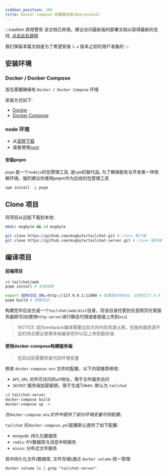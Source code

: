 ```yaml
---
sidebar_position: 104
title: Docker Compose 部署服务端(Deprecated)
---
```


:::caution 弃用警告
该文档已弃用。建议访问最新版的部署文档以获得最新的支持, [点击此处跳转](./docker-compose.mdx)

我们保留本篇文档是为了希望安装 `1.x` 版本之前的用户准备的
:::

## 安装环境

### Docker / Docker Compose

首先需要确保有 `Docker / Docker Compose` 环境

安装方式如下:

- [Docker](https://docs.docker.com/engine/install/)
- [Docker Compose](https://docs.docker.com/compose/install/)

### node 环境

- 从[官网下载](https://nodejs.org/en/download/)
- 或者使用[nvm](https://github.com/nvm-sh/nvm)

#### 安装pnpm

`pnpm` 是一个`nodejs`的包管理工具, 是`npm`的替代品, 为了确保能有与开发者一样依赖环境，强烈建议你使用pnpm作为后续的包管理工具

```bash
npm install -g pnpm
```

## Clone 项目

将项目从远程下载到本地:

```bash
mkdir msgbyte && cd msgbyte

git clone https://github.com/msgbyte/tailchat.git # clone 客户端
git clone https://github.com/msgbyte/tailchat-server.git # clone 服务端
```

## 编译项目

#### 前端项目

```bash
cd tailchat/web
pnpm install # 安装依赖

export SERVICE_URL=http://127.0.0.1:11000 # 配置服务端地址，这里的127.0.0.1 可以替换为任何网页可以访问到的服务端地址
pnpm build # 构建项目
```

构建完毕后会生成一个`tailchat/web/dist`目录，将该目录托管到任意网页托管服务器即可(如使用`http-server`进行静态代理或者直接上传到`oss`)

> NOTICE: 因为webpack编译需要比较大的内存资源占用，在服务器资源不足的场合建议使用本地编译完毕以后上传到服务端

#### 使用docker-compose构建服务端

> 在启动前需要检查代码环境变量

修改 `docker-compose.env` 文件的配置，以下内容推荐修改:
- `API_URL` 对外可访问的url地址，用于文件服务访问
- `SECRET` 服务端加密秘钥，用于生成Token. 默认为 `tailchat`


```bash
cd tailchat-server
docker-compose build
docker-compose up -d
```

*在`docker-compose.env`文件中提供了部分环境变量可供配置。*

`tailchat` 的`docker-compose.yml`配置默认提供了如下配置:

- `mongodb`: 持久化数据库
- `redis`: KV数据库与消息中转服务
- `minio`: 分布式文件服务

其中持久化文件(数据库, 文件存储)通过 `docker volume` 统一管理:

```
docker volume ls | grep "tailchat-server"
```

